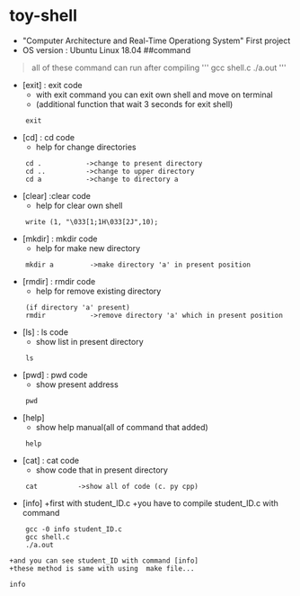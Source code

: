 # toy-shell
+ "Computer Architecture and Real-Time Operationg System" First project
+ OS version : Ubuntu Linux 18.04
##command
> all of these command can run after compiling
'''
gcc shell.c
./a.out
'''


+ [exit] : exit code
	+ with exit command you can exit own shell and move on terminal
	+ (additional function that wait 3 seconds for exit shell)
```
	exit
```
+ [cd] : cd code
	+ help for change directories
```
	cd .           ->change to present directory
	cd ..          ->change to upper directory
	cd a           ->change to directory a 
```
+ [clear] :clear code
	+ help for clear own shell
```
	write (1, "\033[1;1H\033[2J",10);
```
+ [mkdir] : mkdir code
	+ help for make new directory
```
	mkdir a         ->make directory 'a' in present position
```
+ [rmdir] : rmdir code
	+ help for remove existing directory
```
	(if directory 'a' present)
	rmdir           ->remove directory 'a' which in present position
```
+ [ls] : ls code
	+ show list in present directory
```
	ls
```
+ [pwd] : pwd code
	+ show present address
```
	pwd
```
+ [help]
	+ show help manual(all of command that added)
```
	help
```
+ [cat] : cat code
	+ show code that in present directory
```
	cat          ->show all of code (c. py cpp)
```
+ [info]
	+first with student_ID.c
	+you have to compile student_ID.c with command
```
	gcc -0 info student_ID.c
	gcc shell.c
	./a.out
```
	+and you can see student_ID with command [info]
	+these method is same with using  make file...

	info


